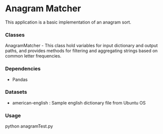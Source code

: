 # Anagram Matcher

This application is a basic implementation of an anagram sort.


### Classes

AnagramMatcher - This class hold variables for input dictionary and output paths, and provides
methods for filtering and aggregating strings based on common letter
frequencies.

### Dependencies

- Pandas

### Datasets

- american-english : Sample english dictionary file from Ubuntu OS


### Usage

python anagramTest.py

